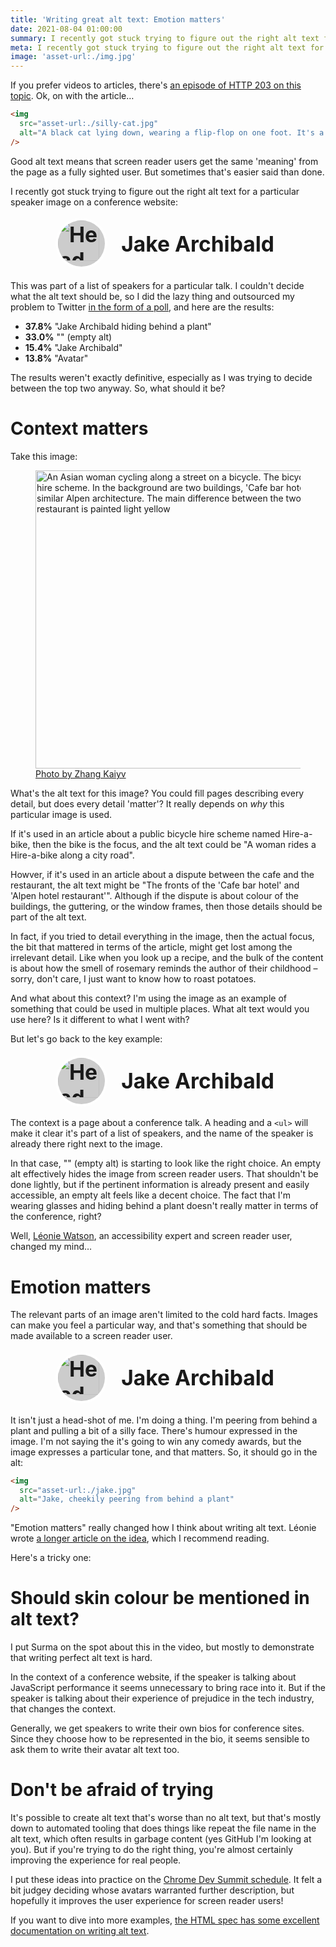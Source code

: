 ```yaml
---
title: 'Writing great alt text: Emotion matters'
date: 2021-08-04 01:00:00
summary: I recently got stuck trying to figure out the right alt text for a particular image…
meta: I recently got stuck trying to figure out the right alt text for a particular image…
image: 'asset-url:./img.jpg'
---
```


If you prefer videos to articles, there's [an episode of HTTP 203 on this topic](https://www.youtube.com/watch?v=flf2vS0IoRs). Ok, on with the article…

```html
<img
  src="asset-url:./silly-cat.jpg"
  alt="A black cat lying down, wearing a flip-flop on one foot. It's a human flip-flop so it doesn't fit. Regardless, the cat seems pleased with itself."
/>
```

Good alt text means that screen reader users get the same 'meaning' from the page as a fully sighted user. But sometimes that's easier said than done.

I recently got stuck trying to figure out the right alt text for a particular speaker image on a conference website:

<style>
  .avatar-example {
    display: grid;
    grid-template-columns: 70px 1fr;
    font-weight: bold;
    font-size: 1.8rem;
    gap: 0.6em;
    align-items: center;
    margin: 17px 20px;
  }
  .avatar-example-avatar {
    --border-width: 0.3rem;
    width: calc(100% - var(--border-width) * 2);
    height: auto;
    background: #ccc;
    border-radius: 100%;
    border: var(--border-width) solid #fff;
  }

  @media (min-width: 530px) {
    .avatar-example {
      margin-left: 32px;
      margin-right: 32px;
    }
  }

  @media (min-width: 800px) {
    .avatar-example {
      grid-template-columns: 85px 1fr;
      font-size: 2.1rem;
    }
  }
</style>

<figure class="full-figure max-figure">
  <div class="avatar-example">
    <img width="150" height="150" src="asset-url:./jake.jpg" class="avatar-example-avatar" alt="Head-shot of me, a pale white guy, wearing glasses, grinning slightly, and partially hiding behind a plant">
    <span>Jake Archibald</span>
  </div>
</figure>

This was part of a list of speakers for a particular talk. I couldn't decide what the alt text should be, so I did the lazy thing and outsourced my problem to Twitter [in the form of a poll](https://twitter.com/jaffathecake/status/1325443932809998341), and here are the results:

- **37.8%** "Jake Archibald hiding behind a plant"
- **33.0%** "" (empty alt)
- **15.4%** "Jake Archibald"
- **13.8%** "Avatar"

The results weren't exactly definitive, especially as I was trying to decide between the top two anyway. So, what should it be?

# Context matters

Take this image:

<figure class="full-figure max-figure">
  <picture>
    <source
      media="(-webkit-min-device-pixel-ratio: 1.5)"
      srcset="asset-url:./bike-pic/800.jpg 800w, asset-url:./bike-pic/1200.jpg 1200w, asset-url:./bike-pic/1598.jpg 1598w"
      sizes="
        (min-width: 1066px) 743px,
        (min-width: 800px) calc(75vw - 57px),
        100vw
      "
    />
    <img src="asset-url:./bike-pic/743.jpg" width="743" height="477" alt="An Asian woman cycling along a street on a  bicycle. The bicycle looks like one that's part of a public bicycle hire scheme. In the background are two buildings, 'Cafe bar hotel' and 'Alpen hotel restaurant', both have similar Alpen architecture. The main difference between the two is the cafe is painted white, whereas the restaurant is painted light yellow" />
  </picture>
  <figcaption><a href="https://unsplash.com/photos/TFOiqh6fU40">Photo by Zhang Kaiyv</a></figcaption>
</figure>

What's the alt text for this image? You could fill pages describing every detail, but does every detail 'matter'? It really depends on _why_ this particular image is used.

If it's used in an article about a public bicycle hire scheme named Hire-a-bike, then the bike is the focus, and the alt text could be "A woman rides a Hire-a-bike along a city road".

Howver, if it's used in an article about a dispute between the cafe and the restaurant, the alt text might be "The fronts of the 'Cafe bar hotel' and 'Alpen hotel restaurant'". Although if the dispute is about colour of the buildings, the guttering, or the window frames, then those details should be part of the alt text.

In fact, if you tried to detail everything in the image, then the actual focus, the bit that mattered in terms of the article, might get lost among the irrelevant detail. Like when you look up a recipe, and the bulk of the content is about how the smell of rosemary reminds the author of their childhood – sorry, don't care, I just want to know how to roast potatoes.

And what about this context? I'm using the image as an example of something that could be used in multiple places. What alt text would you use here? Is it different to what I went with?

But let's go back to the key example:

<figure class="full-figure max-figure">
  <div class="avatar-example">
    <img width="150" height="150" src="asset-url:./jake.jpg" class="avatar-example-avatar" alt="Head-shot of me, a pale white guy, wearing glasses, grinning slightly, and partially hiding behind a plant">
    <span>Jake Archibald</span>
  </div>
</figure>

The context is a page about a conference talk. A heading and a `<ul>` will make it clear it's part of a list of speakers, and the name of the speaker is already there right next to the image.

In that case, "" (empty alt) is starting to look like the right choice. An empty alt effectively hides the image from screen reader users. That shouldn't be done lightly, but if the pertinent information is already present and easily accessible, an empty alt feels like a decent choice. The fact that I'm wearing glasses and hiding behind a plant doesn't really matter in terms of the conference, right?

Well, [Léonie Watson](https://twitter.com/LeonieWatson), an accessibility expert and screen reader user, changed my mind…

# Emotion matters

The relevant parts of an image aren't limited to the cold hard facts. Images can make you feel a particular way, and that's something that should be made available to a screen reader user.

<figure class="full-figure max-figure">
  <div class="avatar-example">
    <img width="150" height="150" src="asset-url:./jake.jpg" class="avatar-example-avatar" alt="Head-shot of me, a pale white guy, wearing glasses, grinning slightly, and partially hiding behind a plant">
    <span>Jake Archibald</span>
  </div>
</figure>

It isn't just a head-shot of me. I'm doing a thing. I'm peering from behind a plant and pulling a bit of a silly face. There's humour expressed in the image. I'm not saying the it's going to win any comedy awards, but the image expresses a particular tone, and that matters. So, it should go in the alt:

```html
<img
  src="asset-url:./jake.jpg"
  alt="Jake, cheekily peering from behind a plant"
/>
```

"Emotion matters" really changed how I think about writing alt text. Léonie wrote [a longer article on the idea](https://tink.uk/text-descriptions-emotion-rich-images/), which I recommend reading.

Here's a tricky one:

# Should skin colour be mentioned in alt text?

I put Surma on the spot about this in the video, but mostly to demonstrate that writing perfect alt text is hard.

In the context of a conference website, if the speaker is talking about JavaScript performance it seems unnecessary to bring race into it. But if the speaker is talking about their experience of prejudice in the tech industry, that changes the context.

Generally, we get speakers to write their own bios for conference sites. Since they choose how to be represented in the bio, it seems sensible to ask them to write their avatar alt text too.

# Don't be afraid of trying

It's possible to create alt text that's worse than no alt text, but that's mostly down to automated tooling that does things like repeat the file name in the alt text, which often results in garbage content (yes GitHub I'm looking at you). But if you're trying to do the right thing, you're almost certainly improving the experience for real people.

I put these ideas into practice on the [Chrome Dev Summit schedule](https://developer.chrome.com/devsummit/schedule/). It felt a bit judgey deciding whose avatars warranted further description, but hopefully it improves the user experience for screen reader users!

If you want to dive into more examples, [the HTML spec has some excellent documentation on writing alt text](https://html.spec.whatwg.org/multipage/images.html#alt).
